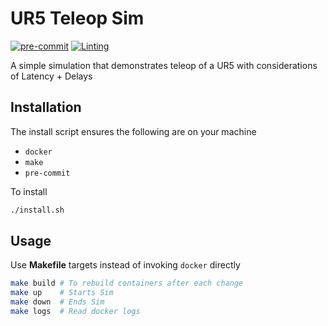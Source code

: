 # UR5 Teleop Sim

[![pre-commit](https://img.shields.io/badge/pre--commit-enabled-brightgreen?logo=pre-commit)](https://github.com/pre-commit/pre-commit)
[![Linting](https://github.com/m-normand/ur5_teleop_sim/actions/workflows/ci-lint.yml/badge.svg)](https://github.com/m-normand/ur5_teleop_sim/actions/workflows/ci-lint.yml)

A simple simulation that demonstrates teleop of a UR5 with considerations
of Latency + Delays

## Installation

The install script ensures the following are on your machine

- `docker`
- `make`
- `pre-commit`

To install

```bash
./install.sh
```

## Usage

Use **Makefile** targets instead of invoking `docker` directly

```bash
make build # To rebuild containers after each change
make up    # Starts Sim
make down  # Ends Sim
make logs  # Read docker logs
```
